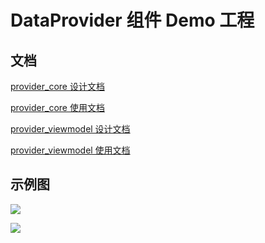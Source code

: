 # DataProvider 组件 Demo 工程

## 文档

[provider_core 设计文档](provider_core/DESIGN.md)

[provider_core 使用文档](provider_core/README.md)

[provider_viewmodel 设计文档](provider_viewmodel/DESIGN.md)

[provider_viewmodel 使用文档](provider_viewmodel/README.md)

## 示例图

![](https://gitee.com/luluzhang/ImageCDN/raw/master/blog/20201108224245.png)

![](https://gitee.com/luluzhang/ImageCDN/raw/master/blog/20201108224306.png)